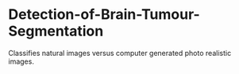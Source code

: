 # Detection-of-Brain-Tumour-Segmentation
Classifies natural images versus computer generated photo realistic images.
